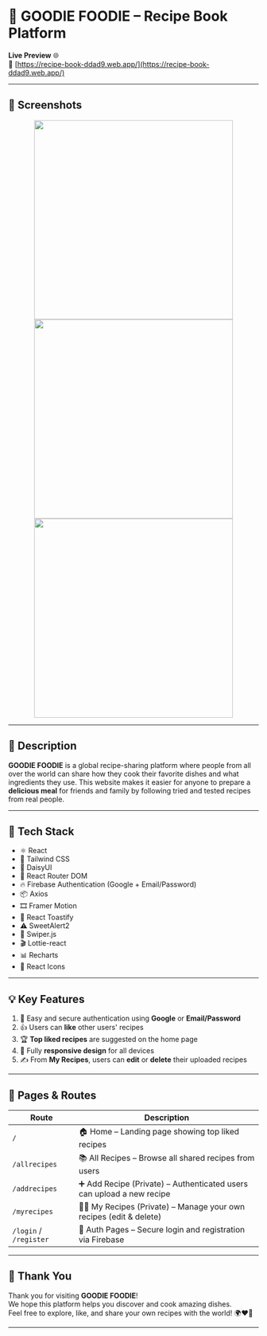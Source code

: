 # 🍲 GOODIE FOODIE – Recipe Book Platform

**Live Preview** 🌐  
🔗 [https://recipe-book-ddad9.web.app/](https://recipe-book-ddad9.web.app/)

---

## 📸 Screenshots  
<div align="center">
  <img src="https://github.com/user-attachments/assets/cea69d7c-473a-40f0-8a2c-0471ce060bd6" width="400"/>
  <img src="https://github.com/user-attachments/assets/85a5147c-63ed-43d0-a653-4aa511671078" width="400"/>
  <img src="https://github.com/user-attachments/assets/f6373fc9-5d03-4c83-aeac-c939ac19e601" width="400"/>
</div>

---

## 📝 Description  

**GOODIE FOODIE** is a global recipe-sharing platform where people from all over the world can share how they cook their favorite dishes and what ingredients they use. This website makes it easier for anyone to prepare a **delicious meal** for friends and family by following tried and tested recipes from real people.

---

## 🚀 Tech Stack  

- ⚛️ React  
- 💨 Tailwind CSS  
- 🌼 DaisyUI  
- 🔁 React Router DOM  
- 🔥 Firebase Authentication (Google + Email/Password)  
- 📦 Axios  
- 🎞️ Framer Motion  
- 🔔 React Toastify  
- ⚠️ SweetAlert2  
- 🎠 Swiper.js  
- 🎬 Lottie-react  
- 📊 Recharts  
- 🎨 React Icons  

---

## 💡 Key Features  

1. 🔐 Easy and secure authentication using **Google** or **Email/Password**  
2. 👍 Users can **like** other users' recipes  
3. 🏆 **Top liked recipes** are suggested on the home page  
4. 📱 Fully **responsive design** for all devices  
5. ✍️ From **My Recipes**, users can **edit** or **delete** their uploaded recipes  

---

## 🧭 Pages & Routes  

| Route              | Description                                                                 |
|--------------------|-----------------------------------------------------------------------------|
| `/`                | 🏠 Home – Landing page showing top liked recipes                            |
| `/allrecipes`      | 📚 All Recipes – Browse all shared recipes from users                       |
| `/addrecipes`      | ➕ Add Recipe (Private) – Authenticated users can upload a new recipe        |
| `/myrecipes`       | 👨‍🍳 My Recipes (Private) – Manage your own recipes (edit & delete)         |
| `/login` / `/register` | 🔐 Auth Pages – Secure login and registration via Firebase               |

---

## 🙌 Thank You

Thank you for visiting **GOODIE FOODIE**!  
We hope this platform helps you discover and cook amazing dishes.  
Feel free to explore, like, and share your own recipes with the world! 🌍❤️🍴

---

